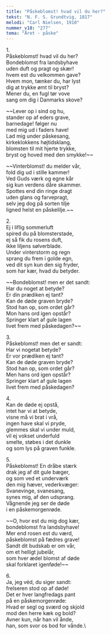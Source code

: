 ```yaml
---
title: "Påskeblomst! hvad vil du her?"
tekst: "N. F. S. Grundtvig, 1817"
melodi: "Carl Nielsen, 1910"
nummer_v18: "277"
tema: "Året - påske"
---
```

1\.\
Påskeblomst! hvad vil du her?\
Bondeblomst fra landsbyhave\
uden duft og pragt og skær!\
hvem est du velkommen gave?\
Hvem mon, tænker du, har lyst\
dig at trykke ømt til bryst?\
Mener du, en fugl tør vove\
sang om dig i Danmarks skove?

~~Lever op i sind og hu,\
stander op af eders grave,\
barnedage! følger nu\
med mig ud i faders have!\
Lad mig under påskesang,\
kirkeklokkens højtidsklang,\
blomsten til mit hjerte trykke,\
bryst og hoved med den smykke!\~~

~~Vinterblomst! du melder vår,\
fold dig ud i stille kammer!\
Ved Guds værk og egne kår\
sig kun verdens dåre skammer.\
Spottes end din ringe dragt\
uden glans og farvepragt,\
selv jeg dog på sorten tilje\
ligned helst en påskelilje.\~~

2\.\
Ej i liflig sommerluft\
spired du på blomsterstade,\
ej så fik du rosens duft,\
ikke liljens sølverblade.\
Under vinterstorm og regn\
sprang du frem i golde egn,\
ved dit syn kun den sig fryder,\
som har kær, hvad du betyder.

~~Bondeblomst! men er det sandt:\
Har du noget at betyde?\
Er din prædiken ej tant?\
Kan de døde graven bryde?\
Stod han op, som ordet går?\
Mon hans ord igen opstår?\
Springer klart af gule lagen\
livet frem med påskedagen?\~~

3\.\
Påskeblomst! men det er sandt:\
Har vi nogetat betyde?\
Er vor prædiken ej tant?\
Kan de døde graven bryde?\
Stod han op, som ordet går?\
Men hans ord igen opstår?\
Springer klart af gule lagen\
livet frem med påskedagen?

4\.\
Kan de døde ej opstå,\
intet har vi at betyde,\
visne må vi brat i vrå,\
ingen have skal vi pryde,\
glemmes skal vi under muld,\
vil ej vokset underfuld\
smelte, støbes i det dunkle\
og som lys på graven funkle.

5\.\
Påskeblomst! En dråbe stærk\
drak jeg af dit gule bæger,\
og som ved et underværk\
den mig hæver, vederkvæger:\
Svanevinge, svanesang,\
synes mig, af den udsprang.\
Vågnende jeg ser de døde\
i en påskemorgenrøde.

~~O, hvor est du mig dog kær,\
bondeblomst fra landsbyhave!\
Mer end rosen est du værd,\
påskeblomst på fædres grave!\
Sandt dit budskab er om vår,\
om et helligt jubelår,\
som hver ædel blomst af døde\
skal forklaret igenføde!\~~

6\.\
Ja, jeg véd, du siger sandt:\
frelseren stod op af døde!\
Det er hver langfredags pant\
på en påskemorgenrøde:\
Hvad er segl og sværd og skjold\
mod den herre kæk og bold?\
Avner kun, når han vil ånde,\
han, som svor os bod for vånde.\
